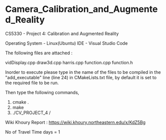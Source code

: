 # Camera_Calibration_and_Augmented_Reality

CS5330 - Project 4: Calibration and Augmented Reality


Operating System - Linux(Ubuntu)
IDE - Visual Studio Code

The following files are attached :

vidDisplay.cpp
draw3d.cpp
harris.cpp
function.cpp
function.h

Inorder to execute please type in the name of the files to be compiled in the "add_executable" line (line 24) in CMakeLists.txt file, by default it is set to the required file to be run.

Then type the following commands,

1. cmake .
2. make
3. ./CV_PROJECT_4 /<label>
  
Wiki Khoury Report : https://wiki.khoury.northeastern.edu/x/KdZ5Bg

No of Travel Time days = 1
